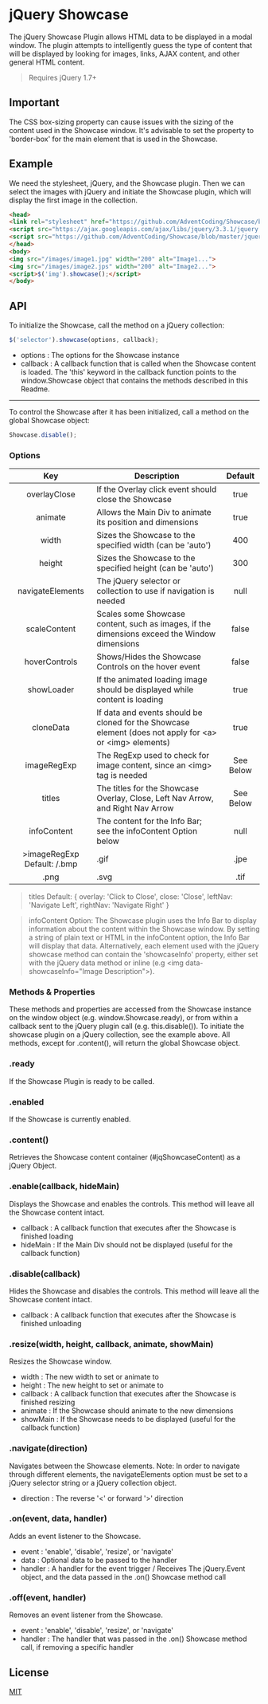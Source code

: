 # jQuery Showcase

The jQuery Showcase Plugin allows HTML data to be displayed in a modal window. The plugin attempts to intelligently guess the type of content that will be displayed by looking for images, links, AJAX content, and other general HTML content.
>Requires jQuery 1.7+

## Important

The CSS box-sizing property can cause issues with the sizing of the content used in the Showcase window. It's advisable to set the property to 'border-box' for the main element that is used in the Showcase.

## Example

We need the stylesheet, jQuery, and the Showcase plugin. Then we can select the images with jQuery and initiate the Showcase plugin, which will display the first image in the collection.

```html
<head>
<link rel="stylesheet" href="https://github.com/AdventCoding/Showcase/blob/master/css/showcase_white.css">
<script src="https://ajax.googleapis.com/ajax/libs/jquery/3.3.1/jquery.min.js"></script>
<script src="https://github.com/AdventCoding/Showcase/blob/master/jquery.showcase.js"></script>
</head>
<body>
<img src="/images/image1.jpg" width="200" alt="Image1...">
<img src="/images/image2.jps" width="200" alt="Image2...">
<script>$('img').showcase();</script>
</body>
```

## API

To initialize the Showcase, call the method on a jQuery collection:

```js
$('selector').showcase(options, callback);
```
 - options : The options for the Showcase instance
 - callback : A callback function that is called when the Showcase content is loaded. The 'this' keyword in the callback function points to the window.Showcase object that contains the methods described in this Readme.
----------
To control the Showcase after it has been initialized, call a method on the global Showcase object:

```js
Showcase.disable();
```

### Options

| Key | Description | Default |
| :---: | --- | :---: |
| overlayClose | If the Overlay click event should close the Showcase | true |
| animate | Allows the Main Div to animate its position and dimensions | true |
| width | Sizes the Showcase to the specified width (can be 'auto') | 400 |
| height | Sizes the Showcase to the specified height (can be 'auto') | 300 |
| navigateElements | The jQuery selector or collection to use if navigation is needed | null |
| scaleContent | Scales some Showcase content, such as images, if the dimensions exceed the Window dimensions | false |
| hoverControls | Shows/Hides the Showcase Controls on the hover event | false |
| showLoader | If the animated loading image should be displayed while content is loading | true |
| cloneData | If data and events should be cloned for the Showcase element (does not apply for &lt;a&gt; or &lt;img&gt; elements) | true |
| imageRegExp | The RegExp used to check for image content, since an &lt;img&gt; tag is needed | See Below |
| titles | The titles for the Showcase Overlay, Close, Left Nav Arrow, and Right Nav Arrow | See Below |
| infoContent | The content for the Info Bar; see the infoContent Option below | null |
>imageRegExp Default: /\.bmp|\.gif|\.jpe|\.jpeg|\.jpg|
\.png|\.svg|\.tif|\.tiff|\.wbmp$/

>titles Default: { overlay: 'Click to Close', close: 'Close', leftNav: 'Navigate Left', rightNav: 'Navigate Right' }

>infoContent Option: The Showcase plugin uses the Info Bar to display information about the content within the Showcase window. By setting a string of plain text or HTML in the infoContent option, the Info Bar will display that data. Alternatively, each element used with the jQuery showcase method can contain the 'showcaseInfo' property, either set with the jQuery data method or inline (e.g &lt;img data-showcaseInfo="Image Description"&gt;).

### Methods & Properties

These methods and properties are accessed from the Showcase instance on the window object (e.g. window.Showcase.ready), or from within a callback sent to the jQuery plugin call (e.g. this.disable()). To initiate the showcase plugin on a jQuery collection, see the example above. All methods, except for .content(), will return the global Showcase object.

### .ready

If the Showcase Plugin is ready to be called.

### .enabled

If the Showcase is currently enabled.

### .content()

Retrieves the Showcase content container (#jqShowcaseContent) as a jQuery Object.

### .enable(callback, hideMain)

Displays the Showcase and enables the controls. This method will leave all the Showcase content intact.
 - callback : A callback function that executes after the Showcase is finished loading
 - hideMain : If the Main Div should not be displayed (useful for the callback function)

### .disable(callback)

Hides the Showcase and disables the controls. This method will leave all the Showcase content intact.
 - callback : A callback function that executes after the Showcase is finished unloading

### .resize(width, height, callback, animate, showMain)

Resizes the Showcase window.
 - width : The new width to set or animate to
 - height : The new height to set or animate to
 - callback : A callback function that executes after the Showcase is finished resizing
 - animate : If the Showcase should animate to the new dimensions
 - showMain : If the Showcase needs to be displayed (useful for the callback function)

### .navigate(direction)

Navigates between the Showcase elements.
Note: In order to navigate through different elements, the navigateElements option must be set to a jQuery selector string or a jQuery collection object.
 - direction : The reverse '<' or forward '>' direction

### .on(event, data, handler)

Adds an event listener to the Showcase.
 - event : 'enable', 'disable', 'resize', or 'navigate'
 - data : Optional data to be passed to the handler
 - handler : A handler for the event trigger / Receives The jQuery.Event object, and the data passed in the .on() Showcase method call

### .off(event, handler)

Removes an event listener from the Showcase.
 - event : 'enable', 'disable', 'resize', or 'navigate'
 - handler : The handler that was passed in the .on() Showcase method call, if removing a specific handler

## License

[MIT](https://github.com/AdventCoding/Showcase/blob/master/LICENSE)
